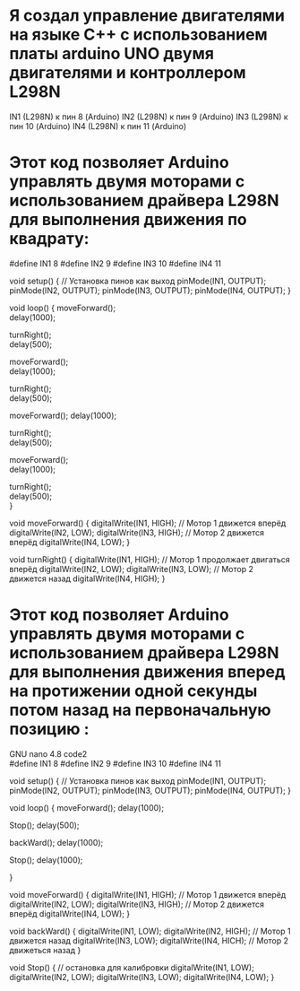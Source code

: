 # Я создал управление двигателями на языке C++ с использованием платы arduino UNO двумя двигателями и контроллером L298N
IN1 (L298N) к пин 8 (Arduino)
IN2 (L298N) к пин 9 (Arduino)
IN3 (L298N) к пин 10 (Arduino)
IN4 (L298N) к пин 11 (Arduino)
# Этот код позволяет Arduino управлять двумя моторами с использованием драйвера L298N для выполнения движения по квадрату:

#define IN1 8
#define IN2 9
#define IN3 10
#define IN4 11

void setup() {
  // Установка пинов как выход
  pinMode(IN1, OUTPUT);
  pinMode(IN2, OUTPUT);
  pinMode(IN3, OUTPUT);
  pinMode(IN4, OUTPUT);
}

void loop() {
  moveForward();  
  delay(1000);   
  
  turnRight();    
  delay(500);     
  
  moveForward();  
  delay(1000);    
  
  turnRight();   
  delay(500);    
  
  moveForward(); 
  delay(1000);    
  
  turnRight();   
  delay(500);    
  
  moveForward();  
  delay(1000);    
  
  turnRight();  
  delay(500);    
  }

void moveForward() {
  digitalWrite(IN1, HIGH); // Мотор 1 движется вперёд
  digitalWrite(IN2, LOW);
  digitalWrite(IN3, HIGH); // Мотор 2 движется вперёд
  digitalWrite(IN4, LOW);
}

void turnRight() {
  digitalWrite(IN1, HIGH); // Мотор 1 продолжает двигаться вперёд
  digitalWrite(IN2, LOW);
  digitalWrite(IN3, LOW);  // Мотор 2 движется назад
  digitalWrite(IN4, HIGH);
}
# Этот код позволяет Arduino управлять двумя моторами с использованием драйвера L298N для выполнения движения вперед на протижении одной секунды потом назад на первоначальную позицию :
  

  GNU nano 4.8                                                                                       code2                                                                                                 
#define IN1 8
#define IN2 9
#define IN3 10
#define IN4 11

void setup() {
  // Установка пинов как выход
  pinMode(IN1, OUTPUT);
  pinMode(IN2, OUTPUT);
  pinMode(IN3, OUTPUT);
  pinMode(IN4, OUTPUT);
}

void loop() {
  moveForward();
  delay(1000);

  Stop();
  delay(500);

  backWard();
  delay(1000);

   Stop();
  delay(1000);

  }

void moveForward() {
  digitalWrite(IN1, HIGH); // Мотор 1 движется вперёд
  digitalWrite(IN2, LOW);
  digitalWrite(IN3, HIGH); // Мотор 2 движется вперёд
  digitalWrite(IN4, LOW);
}

void backWard() {
  digitalWrite(IN1, LOW);
  digitalWrite(IN2, HIGH); //  Мотор 1 движется назад
  digitalWrite(IN3, LOW);
  digitalWrite(IN4, HICH); // Мотор 2 движеться назад
}

 void Stop() { // остановка для калибровки
  digitalWrite(IN1, LOW);
  digitalWrite(IN2, LOW);
  digitalWrite(IN3, LOW);
  digitalWrite(IN4, LOW);
}


